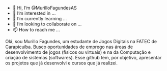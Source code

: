 - 👋 Hi, I’m @MurilloFagundesAS
- 👀 I’m interested in ...
- 🌱 I’m currently learning ...
- 💞️ I’m looking to collaborate on ...
- 📫 How to reach me ...

Olá, sou Murillo Fagundes, um estudante de Jogos Digitais na FATEC de Carapicuíba. Busco oportunidades de emprego nas áreas de desenvolvimento de jogos (físicos ou
virtuais) e na da Computação e criação de sistemas (softwares). Esse github tem, por objetivo, apresentar os projetos que já desenvolvi e cursos que já realizei.
